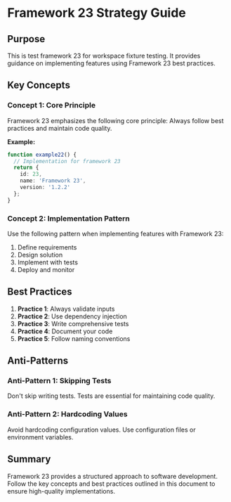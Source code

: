 # Framework 23 Strategy Guide

## Purpose

This is test framework 23 for workspace fixture testing. It provides guidance on implementing features using Framework 23 best practices.



## Key Concepts

### Concept 1: Core Principle

Framework 23 emphasizes the following core principle: Always follow best practices and maintain code quality.

**Example:**
```typescript
function example22() {
  // Implementation for framework 23
  return {
    id: 23,
    name: 'Framework 23',
    version: '1.2.2'
  };
}
```

### Concept 2: Implementation Pattern

Use the following pattern when implementing features with Framework 23:

1. Define requirements
2. Design solution
3. Implement with tests
4. Deploy and monitor

## Best Practices

1. **Practice 1**: Always validate inputs
2. **Practice 2**: Use dependency injection
3. **Practice 3**: Write comprehensive tests
4. **Practice 4**: Document your code
5. **Practice 5**: Follow naming conventions

## Anti-Patterns

### Anti-Pattern 1: Skipping Tests

Don't skip writing tests. Tests are essential for maintaining code quality.

### Anti-Pattern 2: Hardcoding Values

Avoid hardcoding configuration values. Use configuration files or environment variables.

## Summary

Framework 23 provides a structured approach to software development. Follow the key concepts and best practices outlined in this document to ensure high-quality implementations.


